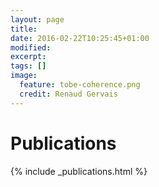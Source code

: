 ```yaml
---
layout: page
title: 
date: 2016-02-22T10:25:45+01:00
modified:
excerpt:
tags: []
image:
  feature: tobe-coherence.png
  credit: Renaud Gervais
---
```


# Publications
{% include _publications.html %}